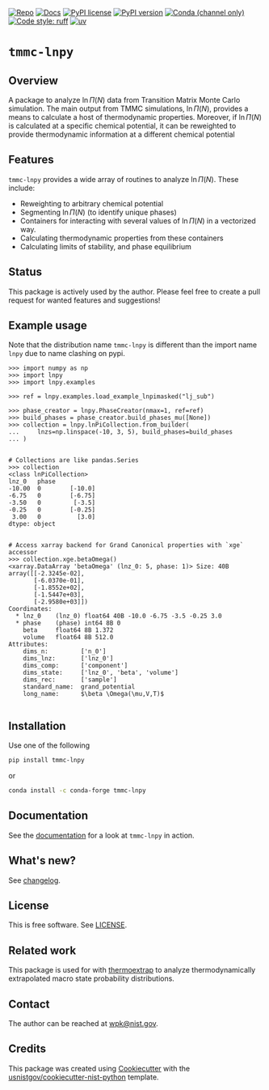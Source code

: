 <!-- markdownlint-disable MD041 -->

<!-- prettier-ignore-start -->
[![Repo][repo-badge]][repo-link]
[![Docs][docs-badge]][docs-link]
[![PyPI license][license-badge]][license-link]
[![PyPI version][pypi-badge]][pypi-link]
[![Conda (channel only)][conda-badge]][conda-link]
[![Code style: ruff][ruff-badge]][ruff-link]
[![uv][uv-badge]][uv-link]

<!--
  For more badges, see
  https://shields.io/category/other
  https://naereen.github.io/badges/
  [pypi-badge]: https://badge.fury.io/py/tmmc-lnpy
-->

[ruff-badge]: https://img.shields.io/endpoint?url=https://raw.githubusercontent.com/astral-sh/ruff/main/assets/badge/v2.json
[ruff-link]: https://github.com/astral-sh/ruff
[uv-badge]: https://img.shields.io/endpoint?url=https://raw.githubusercontent.com/astral-sh/uv/main/assets/badge/v0.json
[uv-link]: https://github.com/astral-sh/uv
[pypi-badge]: https://img.shields.io/pypi/v/tmmc-lnpy
[pypi-link]: https://pypi.org/project/tmmc-lnpy
[docs-badge]: https://img.shields.io/badge/docs-sphinx-informational
[docs-link]: https://pages.nist.gov/tmmc-lnpy/
[repo-badge]: https://img.shields.io/badge/--181717?logo=github&logoColor=ffffff
[repo-link]: https://github.com/usnistgov/tmmc-lnpy
[conda-badge]: https://img.shields.io/conda/v/conda-forge/tmmc-lnpy
[conda-link]: https://anaconda.org/conda-forge/tmmc-lnpy
[license-badge]: https://img.shields.io/pypi/l/tmmc-lnpy?color=informational
[license-link]: https://github.com/usnistgov/tmmc-lnpy/blob/main/LICENSE
[changelog-link]: https://github.com/usnistgov/tmmc-lnpy/blob/main/CHANGELOG.md

<!-- other links -->

<!-- prettier-ignore-end -->

# `tmmc-lnpy`

## Overview

A package to analyze $\ln \Pi(N)$ data from Transition Matrix Monte Carlo
simulation. The main output from TMMC simulations, $\ln \Pi(N)$, provides a
means to calculate a host of thermodynamic properties. Moreover, if $\ln \Pi(N)$
is calculated at a specific chemical potential, it can be reweighted to provide
thermodynamic information at a different chemical potential

## Features

`tmmc-lnpy` provides a wide array of routines to analyze $\ln \Pi(N)$. These
include:

- Reweighting to arbitrary chemical potential
- Segmenting $\ln \Pi(N)$ (to identify unique phases)
- Containers for interacting with several values of $\ln \Pi(N)$ in a vectorized
  way.
- Calculating thermodynamic properties from these containers
- Calculating limits of stability, and phase equilibrium

## Status

This package is actively used by the author. Please feel free to create a pull
request for wanted features and suggestions!

## Example usage

Note that the distribution name `tmmc-lnpy` is different than the import name
`lnpy` due to name clashing on pypi.

```pycon
>>> import numpy as np
>>> import lnpy
>>> import lnpy.examples

>>> ref = lnpy.examples.load_example_lnpimasked("lj_sub")

>>> phase_creator = lnpy.PhaseCreator(nmax=1, ref=ref)
>>> build_phases = phase_creator.build_phases_mu([None])
>>> collection = lnpy.lnPiCollection.from_builder(
...     lnzs=np.linspace(-10, 3, 5), build_phases=build_phases
... )


# Collections are like pandas.Series
>>> collection
<class lnPiCollection>
lnz_0   phase
-10.00  0        [-10.0]
-6.75   0        [-6.75]
-3.50   0         [-3.5]
-0.25   0        [-0.25]
 3.00   0          [3.0]
dtype: object


# Access xarray backend for Grand Canonical properties with `xge` accessor
>>> collection.xge.betaOmega()
<xarray.DataArray 'betaOmega' (lnz_0: 5, phase: 1)> Size: 40B
array([[-2.3245e-02],
       [-6.0370e-01],
       [-1.8552e+02],
       [-1.5447e+03],
       [-2.9580e+03]])
Coordinates:
  * lnz_0    (lnz_0) float64 40B -10.0 -6.75 -3.5 -0.25 3.0
  * phase    (phase) int64 8B 0
    beta     float64 8B 1.372
    volume   float64 8B 512.0
Attributes:
    dims_n:         ['n_0']
    dims_lnz:       ['lnz_0']
    dims_comp:      ['component']
    dims_state:     ['lnz_0', 'beta', 'volume']
    dims_rec:       ['sample']
    standard_name:  grand_potential
    long_name:      $\beta \Omega(\mu,V,T)$


```

<!-- end-docs -->

## Installation

<!-- start-installation -->

Use one of the following

```bash
pip install tmmc-lnpy
```

or

```bash
conda install -c conda-forge tmmc-lnpy
```

<!-- end-installation -->

## Documentation

See the [documentation][docs-link] for a look at `tmmc-lnpy` in action.

## What's new?

See [changelog][changelog-link].

## License

This is free software. See [LICENSE][license-link].

## Related work

This package is used for with
[thermoextrap](https://github.com/usnistgov/thermo-extrap) to analyze
thermodynamically extrapolated macro state probability distributions.

## Contact

The author can be reached at <wpk@nist.gov>.

## Credits

This package was created using
[Cookiecutter](https://github.com/audreyr/cookiecutter) with the
[usnistgov/cookiecutter-nist-python](https://github.com/usnistgov/cookiecutter-nist-python)
template.

